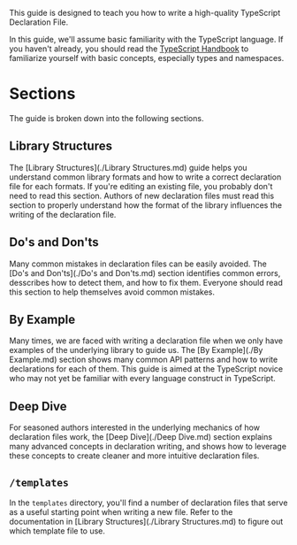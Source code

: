 This guide is designed to teach you how to write a high-quality TypeScript Declaration File.

In this guide, we'll assume basic familiarity with the TypeScript language.
If you haven't already, you should read the [TypeScript Handbook](https://www.typescriptlang.org/docs/handbook/basic-types.html)
  to familiarize yourself with basic concepts, especially types and namespaces.

# Sections

The guide is broken down into the following sections.

## Library Structures

The [Library Structures](./Library Structures.md) guide helps you understand common library formats and how to write a correct declaration file for each formats.
If you're editing an existing file, you probably don't need to read this section.
Authors of new declaration files must read this section to properly understand how the format of the library influences the writing of the declaration file.

## Do's and Don'ts

Many common mistakes in declaration files can be easily avoided.
The [Do's and Don'ts](./Do's and Don'ts.md) section identifies common errors,
  desscribes how to detect them,
  and how to fix them.
Everyone should read this section to help themselves avoid common mistakes.

## By Example

Many times, we are faced with writing a declaration file when we only have examples of the underlying library to guide us.
The [By Example](./By Example.md) section shows many common API patterns and how to write declarations for each of them.
This guide is aimed at the TypeScript novice who may not yet be familiar with every language construct in TypeScript.

## Deep Dive

For seasoned authors interested in the underlying mechanics of how declaration files work,
  the [Deep Dive](./Deep Dive.md) section explains many advanced concepts in declaration writing,
  and shows how to leverage these concepts to create cleaner and more intuitive declaration files.

## `/templates`

In the `templates` directory, you'll find a number of declaration files that serve as a useful starting point
  when writing a new file.
Refer to the documentation in [Library Structures](./Library Structures.md) to figure out which template file to use.
